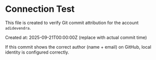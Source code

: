# Connection Test

This file is created to verify Git commit attribution for the account `adidevendra`.

Created at: 2025-09-21T00:00:00Z (replace with actual commit time)

If this commit shows the correct author (name + email) on GitHub, local identity is configured correctly.
